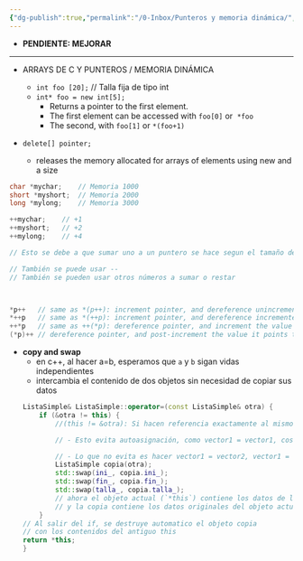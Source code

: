 ```yaml
---
{"dg-publish":true,"permalink":"/0-Inbox/Punteros y memoria dinámica/","title":"Punteros y memoria dinámica","noteIcon":""}
---
```



- **PENDIENTE: MEJORAR**

---

- ARRAYS DE C Y PUNTEROS / MEMORIA DINÁMICA
	- `int foo [20];`    // Talla fija de tipo int
	- `int* foo = new int[5];`
		- Returns a pointer to the first element.
		- The first element can be accessed with `foo[0]` or  `*foo`
		- The second, with `foo[1]` or `*(foo+1)`

- `delete[] pointer;`
	- releases the memory allocated for arrays of elements using new and a size

```cpp  file:"Ejemplo Aritmétrica Punteros" hl:9
char *mychar;    // Memoria 1000
short *myshort;  // Memoria 2000
long *mylong;    // Memoria 3000

++mychar;    // +1
++myshort;   // +2
++mylong;    // +4

// Esto se debe a que sumar uno a un puntero se hace segun el tamaño del tipo de dato que contiene cada puntero. No tendría sentido sumar siempre 1 a la dirección de memoria.

// También se puede usar --
// También se pueden usar otros números a sumar o restar



*p++   // same as *(p++): increment pointer, and dereference unincremented address
*++p   // same as *(++p): increment pointer, and dereference incremented address
++*p   // same as ++(*p): dereference pointer, and increment the value it points to
(*p)++ // dereference pointer, and post-increment the value it points to 
```

- **copy and swap**
	- en c++, al hacer a=b, esperamos que `a` y `b` sigan vidas independientes
	- intercambia el contenido de dos objetos sin necesidad de copiar sus datos
	```cpp warn:2
	ListaSimple& ListaSimple::operator=(const ListaSimple& otra) {
		if (&otra != this) {
			//(this != &otra): Si hacen referencia exactamente al mismo objeto, en la misma posición de memoria, simplemente devolverlo

			// - Esto evita autoasignación, como vector1 = vector1, cosa que daría error al borrar los datos y luego intentar acceder a ellos.

			// - Lo que no evita es hacer vector1 = vector2, vector1 = vector2, vector1 = vector2...
			ListaSimple copia(otra);
			std::swap(ini_, copia.ini_);
			std::swap(fin_, copia.fin_);
			std::swap(talla_, copia.talla_);
			// ahora el objeto actual (`*this`) contiene los datos de la copia,
			// y la copia contiene los datos originales del objeto actual
		}
	// Al salir del if, se destruye automatico el objeto copia
	// con los contenidos del antiguo this
	return *this;
	}
	```
